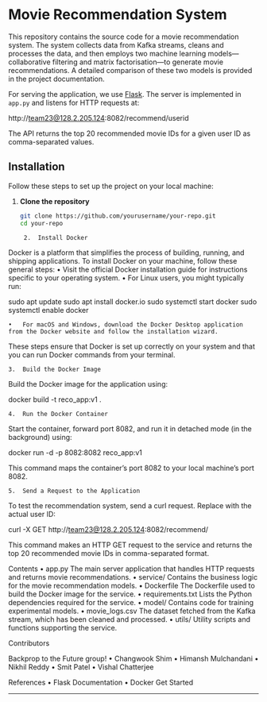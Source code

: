 # Movie Recommendation System

This repository contains the source code for a movie recommendation system. The system collects data from Kafka streams, cleans and processes the data, and then employs two machine learning models—collaborative filtering and matrix factorisation—to generate movie recommendations. A detailed comparison of these two models is provided in the project documentation.

For serving the application, we use [Flask](https://flask.palletsprojects.com/). The server is implemented in `app.py` and listens for HTTP requests at:

http://team23@128.2.205.124:8082/recommend/userid

The API returns the top 20 recommended movie IDs for a given user ID as comma-separated values.

## Installation

Follow these steps to set up the project on your local machine:

1. **Clone the repository**  
   ```bash
   git clone https://github.com/yourusername/your-repo.git
   cd your-repo

	2.	Install Docker
Docker is a platform that simplifies the process of building, running, and shipping applications. To install Docker on your machine, follow these general steps:
	•	Visit the official Docker installation guide for instructions specific to your operating system.
	•	For Linux users, you might typically run:

sudo apt update
sudo apt install docker.io
sudo systemctl start docker
sudo systemctl enable docker


	•	For macOS and Windows, download the Docker Desktop application from the Docker website and follow the installation wizard.
These steps ensure that Docker is set up correctly on your system and that you can run Docker commands from your terminal.

	3.	Build the Docker Image
Build the Docker image for the application using:

docker build -t reco_app:v1 .


	4.	Run the Docker Container
Start the container, forward port 8082, and run it in detached mode (in the background) using:

docker run -d -p 8082:8082 reco_app:v1

This command maps the container’s port 8082 to your local machine’s port 8082.

	5.	Send a Request to the Application
To test the recommendation system, send a curl request. Replace <userid> with the actual user ID:

curl -X GET http://team23@128.2.205.124:8082/recommend/<userid>

This command makes an HTTP GET request to the service and returns the top 20 recommended movie IDs in comma-separated format.

Contents
	•	app.py
The main server application that handles HTTP requests and returns movie recommendations.
	•	service/
Contains the business logic for the movie recommendation models.
	•	Dockerfile
The Dockerfile used to build the Docker image for the service.
	•	requirements.txt
Lists the Python dependencies required for the service.
	•	model/
Contains code for training experimental models.
	•	movie_logs.csv
The dataset fetched from the Kafka stream, which has been cleaned and processed.
	•	utils/
Utility scripts and functions supporting the service.

Contributors

Backprop to the Future group!
	•	Changwook Shim
	•	Himansh Mulchandani
	•	Nikhil Reddy
	•	Smit Patel
	•	Vishal Chatterjee

References
	•	Flask Documentation 
	•	Docker Get Started 

---
